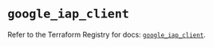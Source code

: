 # `google_iap_client`

Refer to the Terraform Registry for docs: [`google_iap_client`](https://registry.terraform.io/providers/hashicorp/google/6.30.0/docs/resources/iap_client).
